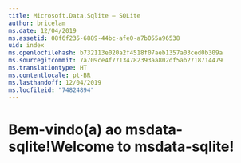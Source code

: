 ```yaml
---
title: Microsoft.Data.Sqlite – SQLite
author: bricelam
ms.date: 12/04/2019
ms.assetid: 08f6f235-6889-44bc-afe0-a7b055a96538
uid: index
ms.openlocfilehash: b732113e020a2f4518f07aeb1357a03ced0b309a
ms.sourcegitcommit: 7a709ce4f77134782393aa802df5ab2718714479
ms.translationtype: HT
ms.contentlocale: pt-BR
ms.lasthandoff: 12/04/2019
ms.locfileid: "74824894"
---
```

# <a name="welcome-to-msdata-sqlite"></a><span data-ttu-id="13413-102">Bem-vindo(a) ao msdata-sqlite!</span><span class="sxs-lookup"><span data-stu-id="13413-102">Welcome to msdata-sqlite!</span></span>